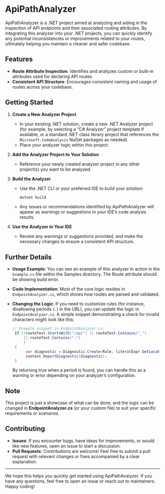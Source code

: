 # ApiPathAnalyzer

ApiPathAnalyzer is a .NET project aimed at analyzing and aiding in the inspection of API endpoints and their associated routing attributes. By integrating this analyzer into your .NET projects, you can quickly identify any potential inconsistencies or improvements related to your routes, ultimately helping you maintain a cleaner and safer codebase.

## Features

- **Route Attribute Inspection**: Identifies and analyzes custom or built-in attributes used for declaring API routes.  
- **Consistent API Structure**: Encourages consistent naming and usage of routes across your codebase.

## Getting Started

1. **Create a New Analyzer Project**  
   - In your existing .NET solution, create a new .NET Analyzer project (for example, by selecting a “C# Analyzer” project template if available, or a standard .NET class library project that references the `Microsoft.CodeAnalysis` NuGet packages as needed).  
   - Place your analyzer logic within this project.

2. **Add the Analyzer Project to Your Solution**  
   - Reference your newly created analyzer project in any other project(s) you want to be analyzed.  

3. **Build the Analyzer**  
   - Use the .NET CLI or your preferred IDE to build your solution:
     ```bash
     dotnet build
     ```
   - Any issues or recommendations identified by ApiPathAnalyzer will appear as warnings or suggestions in your IDE’s code analysis results.

4. **Use the Analyzer in Your IDE**  
   - Review any warnings or suggestions provided, and make the necessary changes to ensure a consistent API structure.

## Further Details

- **Usage Example**: You can see an example of this analyzer in action in the `Example.cs` file within the Samples directory. The Route attribute should be showing build error. 
- **Code Implementation**: Most of the core logic resides in `EndpointAnalyzer.cs`, which shows how routes are parsed and validated. 
- **Changing the Logic**: If you need to customize rules (for instance, disallowing periods (`.`) in the URL), you can update the logic in `EndpointAnalyzer.cs`. A simple snippet demonstrating a check for invalid characters might look like this:

  ```csharp
  // Example snippet in EndpointAnalyzer.cs:
   if (!routeText.StartsWith("/api") || routeText.Contains("_")
       || routeText.Contains(".")
       )
   {
        var diagnostic = Diagnostic.Create(Rule, literalExpr.GetLocation());
        context.ReportDiagnostic(diagnostic);
   }
  ```

  By returning true when a period is found, you can handle this as a warning or error depending on your analyzer’s configuration.

## Note
This project is just a showcase of what can be done, and the logic can be changed in **EndpointAnalyzer.cs** (or your custom file) to suit your specific requirements or scenarios.

## Contributing

- **Issues**: If you encounter bugs, have ideas for improvements, or would like new features, open an issue to start a discussion.  
- **Pull Requests**: Contributions are welcome! Feel free to submit a pull request with relevant changes or fixes accompanied by a clear explanation.

---

We hope this helps you quickly get started using ApiPathAnalyzer. If you have any questions, feel free to open an issue or reach out to maintainers. Happy coding!